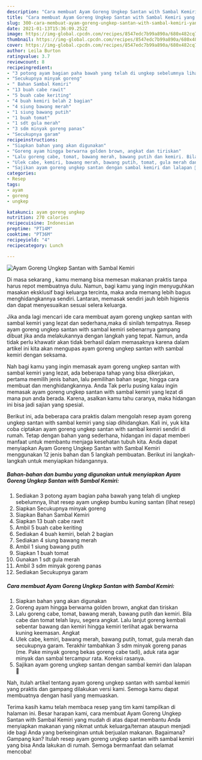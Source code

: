 ```yaml
---
description: "Cara membuat Ayam Goreng Ungkep Santan with Sambal Kemiri yang nikmat Untuk Jualan"
title: "Cara membuat Ayam Goreng Ungkep Santan with Sambal Kemiri yang nikmat Untuk Jualan"
slug: 300-cara-membuat-ayam-goreng-ungkep-santan-with-sambal-kemiri-yang-nikmat-untuk-jualan
date: 2021-01-13T15:36:09.252Z
image: https://img-global.cpcdn.com/recipes/8547edc7b99a890a/680x482cq70/ayam-goreng-ungkep-santan-with-sambal-kemiri-foto-resep-utama.jpg
thumbnail: https://img-global.cpcdn.com/recipes/8547edc7b99a890a/680x482cq70/ayam-goreng-ungkep-santan-with-sambal-kemiri-foto-resep-utama.jpg
cover: https://img-global.cpcdn.com/recipes/8547edc7b99a890a/680x482cq70/ayam-goreng-ungkep-santan-with-sambal-kemiri-foto-resep-utama.jpg
author: Leila Burton
ratingvalue: 3.7
reviewcount: 8
recipeingredient:
- "3 potong ayam bagian paha bawah yang telah di ungkep sebelumnya lihat resep ayam ungkep bumbu kuning santan           lihat resep"
- "Secukupnya minyak goreng"
- " Bahan Sambal Kemiri"
- "13 buah cabe rawit"
- "5 buah cabe keriting"
- "4 buah kemiri belah 2 bagian"
- "4 siung bawang merah"
- "1 siung bawang putih"
- "1 buah tomat"
- "1 sdt gula merah"
- "3 sdm minyak goreng panas"
- "Secukupnya garam"
recipeinstructions:
- "Siapkan bahan yang akan digunakan"
- "Goreng ayam hingga berwarna golden brown, angkat dan tiriskan"
- "Lalu goreng cabe, tomat, bawang merah, bawang putih dan kemiri. Bila cabe dan tomat telah layu, segera angkat. Lalu lanjut goreng kembali sebentar bawang dan kemiri hingga kemiri terlihat agak berwarna kuning keemasan. Angkat"
- "Ulek cabe, kemiri, bawang merah, bawang putih, tomat, gula merah dan secukupnya garam. Terakhir tambahkan 3 sdm minyak goreng panas (me. Pake minyak goreng bekas goreng cabe tadi), aduk rata agar minyak dan sambal tercampur rata. Koreksi rasanya."
- "Sajikan ayam goreng ungkep santan dengan sambal kemiri dan lalapan 🤗"
categories:
- Resep
tags:
- ayam
- goreng
- ungkep

katakunci: ayam goreng ungkep 
nutrition: 270 calories
recipecuisine: Indonesian
preptime: "PT14M"
cooktime: "PT36M"
recipeyield: "4"
recipecategory: Lunch

---
```



![Ayam Goreng Ungkep Santan with Sambal Kemiri](https://img-global.cpcdn.com/recipes/8547edc7b99a890a/680x482cq70/ayam-goreng-ungkep-santan-with-sambal-kemiri-foto-resep-utama.jpg)

Di masa  sekarang , kamu memang bisa memesan makanan praktis tanpa harus repot membuatnya dulu. Namun, bagi kamu yang ingin menyuguhkan masakan eksklusif bagi keluarga tercinta, maka anda memang lebih bagus menghidangkannya sendiri. Lantaran, memasak sendiri jauh lebih higienis dan dapat menyesuaikan sesuai selera keluarga.

Jika anda lagi mencari ide cara membuat ayam goreng ungkep santan with sambal kemiri yang lezat dan sederhana,maka di sinilah tempatnya. Resep ayam goreng ungkep santan with sambal kemiri  sebenarnya gampang dibuat jika anda melakukannya dengan langkah yang tepat. Namun, anda tidak perlu khawatir akan tidak berhasil dalam memasaknya 
karena dalam artikel ini kita akan mengupas ayam goreng ungkep santan with sambal kemiri dengan seksama.  



Nah bagi kamu yang ingin memasak ayam goreng ungkep santan with sambal kemiri yang lezat, ada beberapa tahap yang bisa dikerjakan, pertama memilih jenis bahan, lalu pemilihan bahan segar, hingga cara membuat dan menghidangkannya. Anda Tak perlu pusing kalau ingin memasak ayam goreng ungkep santan with sambal kemiri yang lezat di mana pun anda berada. Karena, asalkan kamu  tahu caranya, maka hidangan ini bisa jadi sajian yang spesial.

Berikut ini, ada beberapa cara praktis  dalam mengolah resep ayam goreng ungkep santan with sambal kemiri yang siap dihidangkan. Kali ini, yuk kita coba ciptakan ayam goreng ungkep santan with sambal kemiri sendiri di rumah. Tetap dengan bahan yang sederhana, hidangan ini dapat memberi manfaat untuk membantu menjaga kesehatan tubuh kita. Anda dapat menyiapkan Ayam Goreng Ungkep Santan with Sambal Kemiri menggunakan 12 jenis bahan dan 5 langkah pembuatan. Berikut ini langkah-langkah untuk menyiapkan hidangannya.

<!--inarticleads1-->

##### Bahan-bahan dan bumbu yang digunakan untuk menyiapkan Ayam Goreng Ungkep Santan with Sambal Kemiri:

1. Sediakan 3 potong ayam bagian paha bawah yang telah di ungkep sebelumnya, lihat resep ayam ungkep bumbu kuning santan           (lihat resep)
1. Siapkan Secukupnya minyak goreng
1. Siapkan  Bahan Sambal Kemiri
1. Siapkan 13 buah cabe rawit
1. Ambil 5 buah cabe keriting
1. Sediakan 4 buah kemiri, belah 2 bagian
1. Sediakan 4 siung bawang merah
1. Ambil 1 siung bawang putih
1. Siapkan 1 buah tomat
1. Gunakan 1 sdt gula merah
1. Ambil 3 sdm minyak goreng panas
1. Sediakan Secukupnya garam




<!--inarticleads2-->

##### Cara membuat Ayam Goreng Ungkep Santan with Sambal Kemiri:

1. Siapkan bahan yang akan digunakan
1. Goreng ayam hingga berwarna golden brown, angkat dan tiriskan
1. Lalu goreng cabe, tomat, bawang merah, bawang putih dan kemiri. Bila cabe dan tomat telah layu, segera angkat. Lalu lanjut goreng kembali sebentar bawang dan kemiri hingga kemiri terlihat agak berwarna kuning keemasan. Angkat
1. Ulek cabe, kemiri, bawang merah, bawang putih, tomat, gula merah dan secukupnya garam. Terakhir tambahkan 3 sdm minyak goreng panas (me. Pake minyak goreng bekas goreng cabe tadi), aduk rata agar minyak dan sambal tercampur rata. Koreksi rasanya.
1. Sajikan ayam goreng ungkep santan dengan sambal kemiri dan lalapan 🤗




Nah, itulah artikel tentang  ayam goreng ungkep santan with sambal kemiri  yang praktis dan gampang dilakukan versi kami. Semoga kamu dapat membuatnya dengan hasil yang memuaskan. 

Terima kasih kamu telah membaca resep yang tim kami tampilkan di halaman ini. Besar harapan kami, cara membuat  Ayam Goreng Ungkep Santan with Sambal Kemiri yang mudah di atas dapat membantu Anda menyiapkan makanan yang nikmat untuk keluarga/teman ataupun menjadi ide bagi Anda yang berkeinginan untuk berjualan makanan. Bagaimana? Gampang kan? Itulah resep ayam goreng ungkep santan with sambal kemiri yang bisa Anda lakukan di rumah. Semoga bermanfaat dan selamat mencoba!

